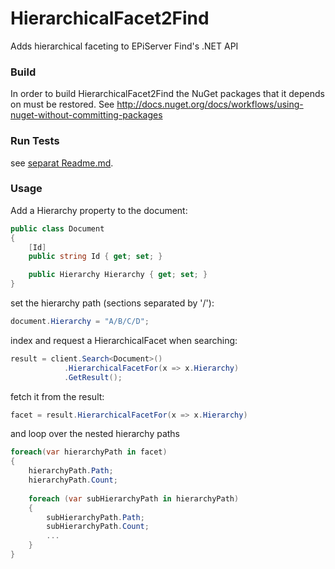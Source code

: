 HierarchicalFacet2Find
===============

Adds hierarchical faceting to EPiServer Find's .NET API

### Build

In order to build HierarchicalFacet2Find the NuGet packages that it depends on must be restored.
See http://docs.nuget.org/docs/workflows/using-nuget-without-committing-packages

### Run Tests

see [separat Readme.md](./HierarchicalFacet2Find.Tests/Readme.md).

### Usage

Add a Hierarchy property to the document:

```c#
public class Document
{
    [Id]
    public string Id { get; set; }

    public Hierarchy Hierarchy { get; set; }
}
```

set the hierarchy path (sections separated by '/'):

```c#
document.Hierarchy = "A/B/C/D";
```

index and request a HierarchicalFacet when searching:

```c#
result = client.Search<Document>()
            .HierarchicalFacetFor(x => x.Hierarchy)
            .GetResult();
```

fetch it from the result:

```c#
facet = result.HierarchicalFacetFor(x => x.Hierarchy)
```

and loop over the nested hierarchy paths

```c#
foreach(var hierarchyPath in facet)
{
    hierarchyPath.Path;
    hierarchyPath.Count;
                
    foreach (var subHierarchyPath in hierarchyPath)
    {
        subHierarchyPath.Path;
        subHierarchyPath.Count;
        ...
    }
}
```